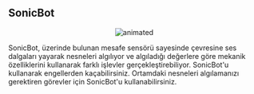 ## SonicBot

<p align="center">
  <img src="https://user-images.githubusercontent.com/112697142/231760485-0ad956d3-b7c2-4a38-aebf-1087e5909892.gif" alt="animated" />
</p> 

SonicBot, üzerinde bulunan mesafe sensörü sayesinde çevresine ses dalgaları yayarak nesneleri algılıyor ve algıladığı değerlere göre mekanik özelliklerini kullanarak farklı işlevler gerçekleştirebiliyor. SonicBot'u kullanarak engellerden kaçabilirsiniz. Ortamdaki nesneleri algılamanızı gerektiren görevler için SonicBot'u kullanabilirsiniz.

